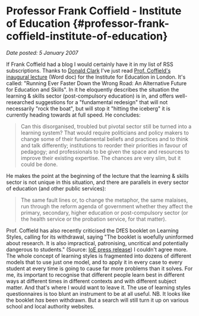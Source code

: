 # Professor Frank Coffield - Institute of Education {#professor-frank-coffield-institute-of-education}

_Date posted: 5 January 2007_

If Frank Coffield had a blog I would certainly have it in my list of RSS subscriptions. Thanks to [Donald Clark](http://donaldclarkplanb.blogspot.com/2007/01/coffield-strikes-again.html) I've just read [Prof. Coffield's inaugural lecture](http://www.ioe.ac.uk/schools/leid/lss/FCInauguralLectureDec06.doc) (Word doc) for the Institute for Education in London. It's called: "Running Ever Faster Down the Wrong Road: An Alternative Future for Education and Skills". In it he eloquently describes the situation the learning & skills sector (post-compulsory education) is in, and offers well-researched suggestions for a "fundamental redesign" that will not necessarily "rock the boat", but will stop it "hitting the iceberg" it is currently heading towards at full speed. He concludes:

> Can this disorganised, troubled but pivotal sector still be turned into a learning system? That would require politicians and policy makers to change some of their fundamental beliefs and practices and to think and talk differently; institutions to reorder their priorities in favour of pedagogy; and professionals to be given the space and resources to improve their existing expertise. The chances are very slim, but it could be done.

He makes the point at the beginning of the lecture that the learning & skills sector is not unique in this situation, and there are parallels in every sector of education (and other public services):

> The same fault lines or, to change the metaphor, the same malaises, run through the reform agenda of government whether they affect the primary, secondary, higher education or post-compulsory sector (or the health service or the probation service, for that matter).

Prof. Coffield has also recently criticised the DfES booklet on Learning Styles, calling for its withdrawal, saying "The booklet is woefully uninformed about research. It is also impractical, patronising, uncritical and potentially dangerous to students." (Source: [IoE press release](http://ioewebserver.ioe.ac.uk/ioe/cms/get.asp?cid=1397&1397_1=12998)) I couldn't agree more. The whole concept of learning styles is fragmented into dozens of different models that to use just one model, and to apply it in every case to every student at every time is going to cause far more problems than it solves. For me, its important to recognise that different people learn best in different ways at different times in different contexts and with different subject matter. And that's where I would want to leave it. The use of learning styles questionnaires is too blunt an instrument to be at all useful. NB. It looks like the booklet _has_ been withdrawn. But a search will still turn it up on various school and local authority websites.